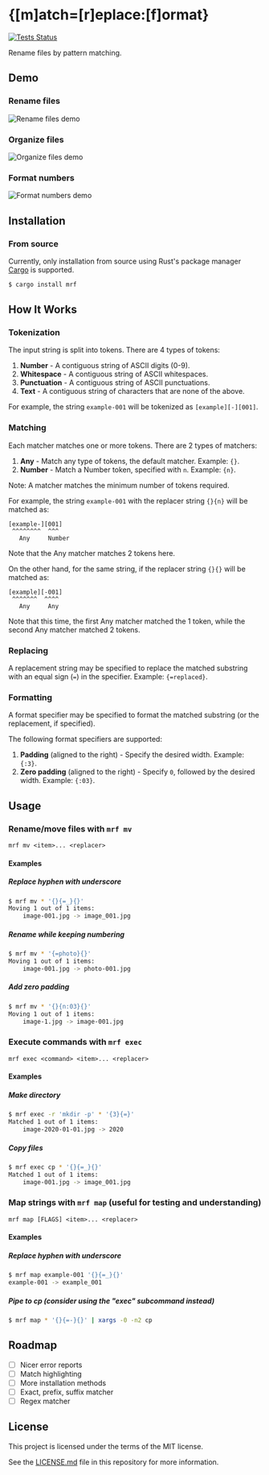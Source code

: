 # {[m]atch=[r]eplace:[f]ormat}

[![Tests Status](https://github.com/kerlilow/mrf/workflows/tests/badge.svg)](https://github.com/kerlilow/mrf/actions)

Rename files by pattern matching.

## Demo

### Rename files

![Rename files demo](/demos/rename.svg?raw=true)

### Organize files

![Organize files demo](/demos/organize.svg?raw=true)

### Format numbers

![Format numbers demo](/demos/format.svg?raw=true)

## Installation

### From source

Currently, only installation from source using Rust's package manager [Cargo](https://github.com/rust-lang/cargo) is supported.

```sh
$ cargo install mrf
```

## How It Works

### Tokenization

The input string is split into tokens. There are 4 types of tokens:
1. **Number** - A contiguous string of ASCII digits (0-9).
2. **Whitespace** - A contiguous string of ASCII whitespaces.
3. **Punctuation** - A contiguous string of ASCII punctuations.
4. **Text** - A contiguous string of characters that are none of the above.

For example, the string `example-001` will be tokenized as `[example][-][001]`.

### Matching

Each matcher matches one or more tokens. There are 2 types of matchers:
1. **Any** - Match any type of tokens, the default matcher. Example: `{}`.
2. **Number** - Match a Number token, specified with `n`. Example: `{n}`.

Note: A matcher matches the minimum number of tokens required.

For example, the string `example-001` with the replacer string `{}{n}` will be
matched as:
```
[example-][001]
 ^^^^^^^^  ^^^
   Any     Number
```

Note that the Any matcher matches 2 tokens here.

On the other hand, for the same string, if the replacer string `{}{}` will be
matched as:
```
[example][-001]
 ^^^^^^^  ^^^^
   Any     Any
```

Note that this time, the first Any matcher matched the 1 token, while the second
Any matcher matched 2 tokens.

### Replacing

A replacement string may be specified to replace the matched substring with an
equal sign (`=`) in the specifier. Example: `{=replaced}`.

### Formatting

A format specifier may be specified to format the matched substring (or the
replacement, if specified).

The following format specifiers are supported:
1. **Padding** (aligned to the right) - Specify the desired width. Example: `{:3}`.
2. **Zero padding** (aligned to the right) - Specify `0`, followed by the desired
width. Example: `{:03}`.

## Usage

### Rename/move files with `mrf mv`

```
mrf mv <item>... <replacer>
```

#### Examples

##### Replace hyphen with underscore

```sh
$ mrf mv * '{}{=_}{}'
Moving 1 out of 1 items:
    image-001.jpg -> image_001.jpg
```

##### Rename while keeping numbering

```sh
$ mrf mv * '{=photo}{}'
Moving 1 out of 1 items:
    image-001.jpg -> photo-001.jpg
```

##### Add zero padding

```sh
$ mrf mv * '{}{n:03}{}'
Moving 1 out of 1 items:
    image-1.jpg -> image-001.jpg
```

### Execute commands with `mrf exec`

```
mrf exec <command> <item>... <replacer>
```

#### Examples

##### Make directory

```sh
$ mrf exec -r 'mkdir -p' * '{3}{=}'
Matched 1 out of 1 items:
    image-2020-01-01.jpg -> 2020
```

##### Copy files

```sh
$ mrf exec cp * '{}{=_}{}'
Matched 1 out of 1 items:
    image-001.jpg -> image_001.jpg
```

### Map strings with `mrf map` (useful for testing and understanding)

```
mrf map [FLAGS] <item>... <replacer>
```

#### Examples

##### Replace hyphen with underscore

```sh
$ mrf map example-001 '{}{=_}{}'
example-001 -> example_001
```

##### Pipe to cp (consider using the "exec" subcommand instead)

```sh
$ mrf map * '{}{=-}{}' | xargs -0 -n2 cp
```

## Roadmap

- [ ] Nicer error reports
- [ ] Match highlighting
- [ ] More installation methods
- [ ] Exact, prefix, suffix matcher
- [ ] Regex matcher

## License

This project is licensed under the terms of the MIT license.

See the [LICENSE.md](LICENSE.md) file in this repository for more information.
